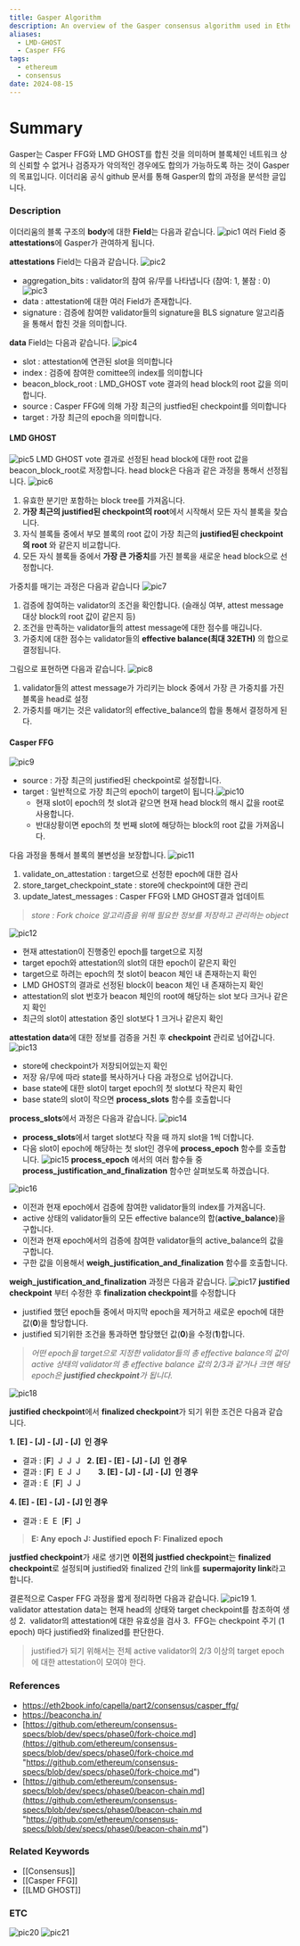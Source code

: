 ```yaml
---
title: Gasper Algorithm
description: An overview of the Gasper consensus algorithm used in Ethereum.
aliases: 
  - LMD-GHOST
  - Casper FFG
tags:
  - ethereum
  - consensus
date: 2024-08-15
---
```


# Summary

Gasper는 Casper FFG와 LMD GHOST를 합친 것을 의미하며 블록체인 네트워크 상의 신뢰할 수 없거나 검증자가 악의적인 경우에도 합의가 가능하도록 하는 것이 Gasper의 목표입니다.
이더리움 공식 github 문서를 통해 Gasper의 합의 과정을 분석한 글입니다.
### Description

이더리움의 블록 구조의 **body**에 대한 **Field**는 다음과 같습니다. 
![pic1](./images/Pastedimage20240815153418.png)
여러 Field 중 **attestations**에 Gasper가 관여하게 됩니다.
 
**attestations** Field는 다음과 같습니다.
![pic2](./images/Pastedimage20240815153612.png)
- aggregation_bits : validator의 참여 유/무를 나타냅니다 (참여: 1, 불참 : 0)![pic3](./images/Pastedimage20240815211036.png)
- data : attestation에 대한 여러 Field가 존재합니다.
- signature : 검증에 참여한 validator들의 signature을 BLS signature 알고리즘을 통해서 합친 것을 의미합니다. 

**data** Field는 다음과 같습니다.
![pic4](./images/Pastedimage20240815154904.png)
- slot : attestation에 연관된 slot을 의미합니다
- index : 검증에 참여한 comittee의 index를 의미합니다
- beacon_block_root : LMD_GHOST vote 결과의 head block의 root 값을 의미합니다.
- source : Casper FFG에 의해 가장 최근의 justfied된 checkpoint를 의미합니다
- target : 가장 최근의 epoch을 의미합니다.

#### LMD GHOST
![pic5](./images/Pastedimage20240815160853.png)
LMD GHOST vote 결과로 선정된 head block에 대한 root 값을  beacon_block_root로 저장합니다.
head block은 다음과 같은 과정을 통해서 선정됩니다.
![pic6](./images/Pastedimage20240815164141.png)
1. 유효한 분기만 포함하는 block tree를 가져옵니다.
2. **가장 최근의 justified된 checkpoint의 root**에서 시작해서 모든 자식 블록을 찾습니다.
3. 자식 블록들 중에서 부모 블록의 root 값이 가장 최근의 **justified된 checkpoint의 root** 와 같은지 비교합니다.
4. 모든 자식 블록들 중에서 **가장 큰 가중치**를 가진 블록을 새로운 head block으로 선정합니다.

가중치를 매기는 과정은 다음과 같습니다
![pic7](./images/Pastedimage20240815172312.png)
1. 검증에 참여하는 validator의 조건을 확인합니다. (슬래싱 여부, attest message 대상 block의 root 값이 같은지 등)
2. 조건을 만족하는 validator들의 attest message에 대한 점수를 매깁니다.
3. 가중치에 대한 점수는 validator들의 **effective balance(최대 32ETH)** 의 합으로 결정됩니다.

그림으로 표현하면 다음과 같습니다.
![pic8](./images/Pastedimage20240815172804.png)
1. validator들의 attest message가 가리키는 block 중에서 가장 큰 가중치를 가진 블록을 head로 설정
2. 가중치를 매기는 것은 validator의 effective_balance의 합을 통해서 결정하게 된다.
#### Casper FFG

![pic9](./images/Pastedimage20240815173318.png)
- source : 가장 최근의 justified된 checkpoint로 설정합니다.
- target : 일반적으로 가장 최근의 epoch이 target이 됩니다.![pic10](./images/Pastedimage20240815211122.png)
	- 현재 slot이 epoch의 첫 slot과 같으면 현재 head block의 해시 값을 root로 사용합니다.
	- 반대상황이면 epoch의 첫 번째 slot에 해당하는 block의 root 값을 가져옵니다.

다음 과정을 통해서 블록의 불변성을 보장합니다.
![pic11](./images/Pastedimage20240815174205.png)
1. validate_on_attestation : target으로 선정한 epoch에 대한 검사
2. store_target_checkpoint_state : store에 checkpoint에 대한 관리
3. update_latest_messages : Casper FFG와 LMD GHOST결과 업데이트

> *store : Fork choice 알고리즘을 위해 필요한 정보를 저장하고 관리하는 object*

![pic12](./images/Pastedimage20240815174510.png)
-  현재 attestation이 진행중인 epoch를 target으로 지정 
-  target epoch와 attestation의 slot의 대한 epoch이 같은지 확인
-  target으로 하려는 epoch의 첫 slot이 beacon 체인 내 존재하는지 확인
-  LMD GHOST의 결과로 선정된 block이 beacon 체인 내 존재하는지 확인
-  attestation의 slot 번호가 beacon 체인의 root에 해당하는 slot 보다 크거나 같은지 확인
-  최근의 slot이 attestation 중인 slot보다 1 크거나 같은지 확인

**attestation data**에 대한 정보를 검증을 거친 후 **checkpoint** 관리로 넘어갑니다.
![pic13](./images/Pastedimage20240815181033.png)
- store에 checkpoint가 저장되어있는지 확인
- 저장 유/무에 따라 state를 복사하거나 다음 과정으로 넘어갑니다.
- base state에 대한 slot이 target epoch의 첫 slot보다 작은지 확인
- base state의 slot이 작으면 **process_slots** 함수를 호출합니다

**process_slots**에서 과정은 다음과 같습니다.
![pic14](./images/Pastedimage20240815193320.png)
- **process_slots**에서 target slot보다 작을 때 까지 slot을 1씩 더합니다.
- 다음 slot이 epoch에 해당하는 첫 slot인 경우에 **process_epoch** 함수를 호출합니다.
![pic15](./images/Pastedimage20240815194255.png)
**process_epoch** 에서의 여러 함수들 중 **process_justification_and_finalization** 함수만 살펴보도록 하겠습니다.

![pic16](./images/Pastedimage20240815194539.png)
- 이전과 현재 epoch에서 검증에 참여한 validator들의 index를 가져옵니다.
- active 상태의 validator들의 모든 effective balance의 합(**active_balance**)을 구합니다.
- 이전과 현재 epoch에서의 검증에 참여한 validator들의 active_balance의 값을 구합니다.
- 구한 값을 이용해서 **weigh_justification_and_finalization** 함수를 호출합니다.

**weigh_justification_and_finalization** 과정은 다음과 같습니다. 
![pic17](./images/Pastedimage20240815194620.png)
**justified checkpoint** 부터 수정한 후 **finalization checkpoint**를 수정합니다
- justified 했던 epoch들 중에서 마지막 epoch을 제거하고 새로운 epoch에 대한 값(**0**)을 할당합니다.
- justified 되기위한 조건을 통과하면 할당했던 값(**0**)을 수정(**1**)합니다.

> *어떤 epoch을 target으로 지정한 validator들의 총 effective balance의 값이 active 상태의 validator의 총 effective balance 값의 2/3과 같거나 크면  해당 epoch은 **justified checkpoint**가 됩니다.*

![pic18](./images/Pastedimage20240815205434.png)

**justified checkpoint**에서 **finalized checkpoint**가 되기 위한 조건은 다음과 같습니다.

**1. [E] - [J] - [J] - [J]  인 경우**
- 결과 : [**F**]  J  J  J
 
**2. [E] - [E] - [J] - [J]  인 경우**
- 결과 : [**F**]  E  J  J
       
**3. [E] - [J] - [J] - [J]  인 경우**
- 결과 : E  [**F**]  J  J

**4. [E] - [E] - [J] - [J] 인 경우**
- 결과 : E  E  [**F**]  J

> **E: Any epoch** **J: Justified epoch** **F: Finalized epoch**

**justfied checkpoint**가 새로 생기면 **이전의 justfied checkpoint**는 **finalized checkpoint**로 설정되며 justified와 finalized 간의 link를 **supermajority link**라고합니다.

결론적으로 Casper FFG 과정을 짧게 정리하면 다음과 같습니다.
![pic19](./images/Pastedimage20240815211319.png)
1.  validator attestation data는 현재 head의 상태와 target checkpoint를 참조하여 생성
2.  validator의 attestation에 대한 유효성을 검사
3.  FFG는 checkpoint 주기 (1 epoch) 마다 justified와 finalized를 판단한다.

>  justified가 되기 위해서는 전체 active validator의 2/3 이상의 target epoch에 대한 attestation이 모여야 한다.
### References

- https://eth2book.info/capella/part2/consensus/casper_ffg/
- https://beaconcha.in/
- [https://github.com/ethereum/consensus-specs/blob/dev/specs/phase0/fork-choice.md](https://github.com/ethereum/consensus-specs/blob/dev/specs/phase0/fork-choice.md "https://github.com/ethereum/consensus-specs/blob/dev/specs/phase0/fork-choice.md")
- [https://github.com/ethereum/consensus-specs/blob/dev/specs/phase0/beacon-chain.md](https://github.com/ethereum/consensus-specs/blob/dev/specs/phase0/beacon-chain.md "https://github.com/ethereum/consensus-specs/blob/dev/specs/phase0/beacon-chain.md")
### Related Keywords

- [[Consensus]]
- [[Casper FFG]]
- [[LMD GHOST]]

### ETC
![pic20](./images/Pastedimage20240815210827.png)
![pic21](./images/Pastedimage20240815210843.png)
